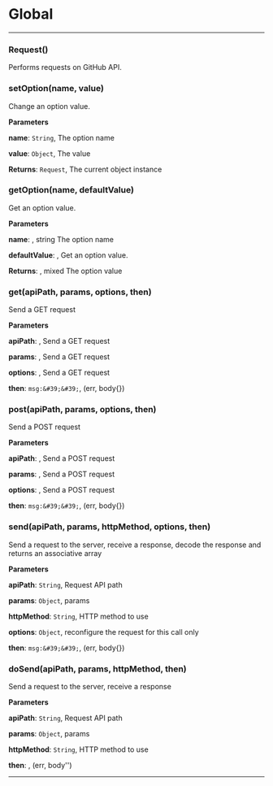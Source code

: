 # Global





* * *

### Request() 

Performs requests on GitHub API.



### setOption(name, value) 

Change an option value.

**Parameters**

**name**: `String`, The option name

**value**: `Object`, The value

**Returns**: `Request`, The current object instance


### getOption(name, defaultValue) 

Get an option value.

**Parameters**

**name**: , string  The option name

**defaultValue**: , Get an option value.

**Returns**: , mixed  The option value


### get(apiPath, params, options, then) 

Send a GET request

**Parameters**

**apiPath**: , Send a GET request

**params**: , Send a GET request

**options**: , Send a GET request

**then**: `msg:&#39;&#39;`, (err, body{})



### post(apiPath, params, options, then) 

Send a POST request

**Parameters**

**apiPath**: , Send a POST request

**params**: , Send a POST request

**options**: , Send a POST request

**then**: `msg:&#39;&#39;`, (err, body{})



### send(apiPath, params, httpMethod, options, then) 

Send a request to the server, receive a response,
decode the response and returns an associative array

**Parameters**

**apiPath**: `String`, Request API path

**params**: `Object`, params

**httpMethod**: `String`, HTTP method to use

**options**: `Object`, reconfigure the request for this call only

**then**: `msg:&#39;&#39;`, (err, body{})



### doSend(apiPath, params, httpMethod, then) 

Send a request to the server, receive a response

**Parameters**

**apiPath**: `String`, Request API path

**params**: `Object`, params

**httpMethod**: `String`, HTTP method to use

**then**: , (err, body'')




* * *










